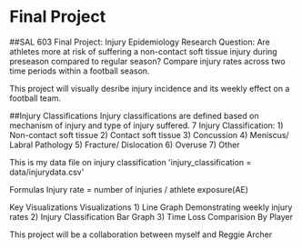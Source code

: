 # Final Project
 
##SAL 603 Final Project: Injury Epidemiology
Research Question: Are athletes more at risk of suffering a non-contact soft tissue injury during preseason compared to regular season? Compare injury rates across two time periods within a football season.

This project will visually desribe injury incidence and its weekly effect on a football team.

##Injury Classifications 
Injury classifications are defined based on mechanism of injury and type of injury suffered. 7 Injury Classification: 1) Non-contact soft tissue 2) Contact soft tissue 3) Concussion 4) Meniscus/ Labral Pathology 5) Fracture/ Dislocation 6) Overuse 7) Other

This is my data file on injury classification
'injury_classification = data/injurydata.csv'

Formulas
Injury rate = number of injuries / athlete exposure(AE)

Key Visualizations
Visualizations 1) Line Graph Demonstrating weekly injury rates 2) Injury Classification Bar Graph 3) Time Loss Comparision By Player



This project will be a collaboration between myself and Reggie Archer
